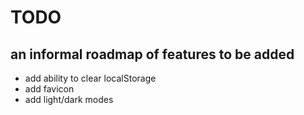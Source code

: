 # TODO
## an informal roadmap of features to be added
* add ability to clear localStorage
* add favicon
* add light/dark modes

